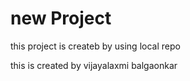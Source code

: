 # new Project
this project is createb by using local  repo

this is created  by vijayalaxmi balgaonkar

